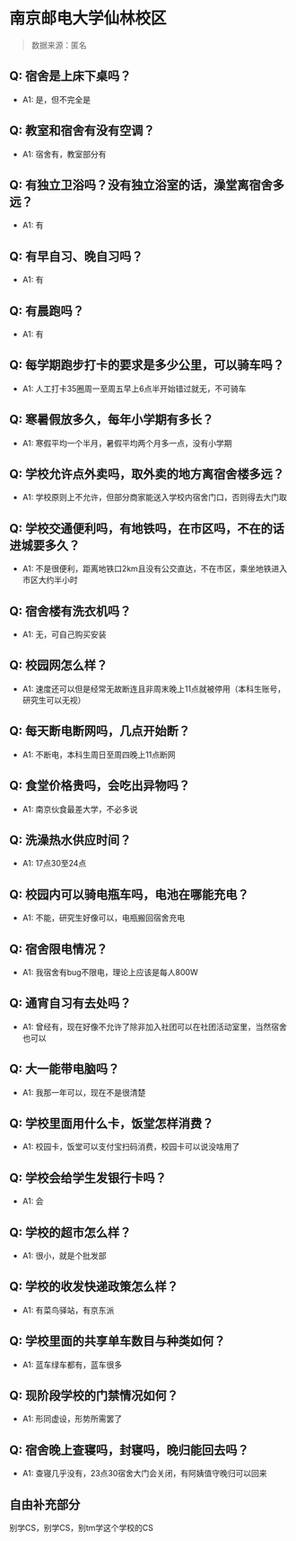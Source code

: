 # 南京邮电大学仙林校区

> 数据来源：匿名

## Q: 宿舍是上床下桌吗？

- A1: 是，但不完全是

## Q: 教室和宿舍有没有空调？

- A1: 宿舍有，教室部分有

## Q: 有独立卫浴吗？没有独立浴室的话，澡堂离宿舍多远？

- A1: 有

## Q: 有早自习、晚自习吗？

- A1: 有

## Q: 有晨跑吗？

- A1: 有

## Q: 每学期跑步打卡的要求是多少公里，可以骑车吗？

- A1: 人工打卡35圈周一至周五早上6点半开始错过就无，不可骑车

## Q: 寒暑假放多久，每年小学期有多长？

- A1: 寒假平均一个半月，暑假平均两个月多一点，没有小学期

## Q: 学校允许点外卖吗，取外卖的地方离宿舍楼多远？

- A1: 学校原则上不允许，但部分商家能送入学校内宿舍门口，否则得去大门取

## Q: 学校交通便利吗，有地铁吗，在市区吗，不在的话进城要多久？

- A1: 不是很便利，距离地铁口2km且没有公交直达，不在市区，乘坐地铁进入市区大约半小时

## Q: 宿舍楼有洗衣机吗？

- A1: 无，可自己购买安装

## Q: 校园网怎么样？

- A1: 速度还可以但是经常无故断连且非周末晚上11点就被停用（本科生账号，研究生可以无视）

## Q: 每天断电断网吗，几点开始断？

- A1: 不断电，本科生周日至周四晚上11点断网

## Q: 食堂价格贵吗，会吃出异物吗？

- A1: 南京伙食最差大学，不必多说

## Q: 洗澡热水供应时间？

- A1: 17点30至24点

## Q: 校园内可以骑电瓶车吗，电池在哪能充电？

- A1: 不能，研究生好像可以，电瓶搬回宿舍充电

## Q: 宿舍限电情况？

- A1: 我宿舍有bug不限电，理论上应该是每人800W

## Q: 通宵自习有去处吗？

- A1: 曾经有，现在好像不允许了除非加入社团可以在社团活动室里，当然宿舍也可以

## Q: 大一能带电脑吗？

- A1: 我那一年可以，现在不是很清楚

## Q: 学校里面用什么卡，饭堂怎样消费？

- A1: 校园卡，饭堂可以支付宝扫码消费，校园卡可以说没啥用了

## Q: 学校会给学生发银行卡吗？

- A1: 会

## Q: 学校的超市怎么样？

- A1: 很小，就是个批发部

## Q: 学校的收发快递政策怎么样？

- A1: 有菜鸟驿站，有京东派

## Q: 学校里面的共享单车数目与种类如何？

- A1: 蓝车绿车都有，蓝车很多

## Q: 现阶段学校的门禁情况如何？

- A1: 形同虚设，形势所需罢了

## Q: 宿舍晚上查寝吗，封寝吗，晚归能回去吗？

- A1: 查寝几乎没有，23点30宿舍大门会关闭，有阿姨值守晚归可以回来

## 自由补充部分

别学CS，别学CS，别tm学这个学校的CS